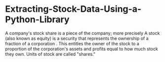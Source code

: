 # Extracting-Stock-Data-Using-a-Python-Library
A company's  stock  share is a piece of the company; more precisely
A stock (also known as equity) is a security that represents the ownership of a fraction of a corporation . 
This entitles the owner of the stock to a proportion of the corporation's assets  and profits equal to how much stock they own. Units of stock are called "shares." 
